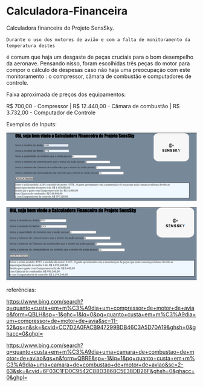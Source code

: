 # Calculadora-Financeira
Calculadora financeira do Projeto SensSky.

    Durante o uso dos motores de avião e com a falta de monitoramento da temperatura destes
é comum que haja um desgaste de peças cruciais para o bom desempelho da aeronave. Pensando 
nisso, foram escolhidas três peças do motor para compor o cálculo de despesas caso não haja
uma preocupação com este monitoramento : o compressor, câmara de combustão e computadores
de controle. 

Faixa aproximada de preços dos equipamentos:

R$ 700,00 - Compressor |
R$ 12.440,00 - Câmara de combustão |
R$ 3.732,00 - Computador de Controle

 Exemplos de Inputs:

 ![input Um](./imagens/input1.png)

 ![input Dois](./imagens/input2.png)

referências: 

https://www.bing.com/search?q=quanto+custa+em+m%C3%A9dia+um+compressor+de+motor+de+aviao&form=QBLH&sp=-1&ghc=1&lq=0&pq=quanto+custa+em+m%C3%A9dia+um+compressor+de+motor+de+avia&sc=11-52&qs=n&sk=&cvid=CC7D2A0FACB947299BDB46C3A5D70A19&ghsh=0&ghacc=0&ghpl=

https://www.bing.com/search?q=quanto+custa+em+m%C3%A9dia+uma+camara+de+combustao+de+motor+de+aviao&qs=n&form=QBRE&sp=-1&lq=1&pq=quanto+custa+em+m%C3%A9dia+uma+camara+de+combustao+de+motor+de+aviao&sc=2-63&sk=&cvid=6F03C1FD0C9542C88D3868C5E38DB26F&ghsh=0&ghacc=0&ghpl=



